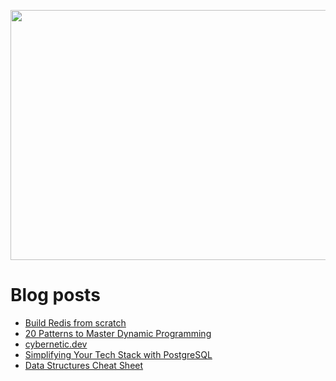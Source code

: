 <p align="center">
  <img width="800" height="400" src="https://user-images.githubusercontent.com/64951136/116340604-a0bf5d80-a809-11eb-8a19-5a502ea7508c.png">
</p>

# Blog posts
<!-- daily.dev BOOKMARKS:START -->
- [Build Redis from scratch](https://app.daily.dev/posts/KLHtBDK9d?utm_source=rss&utm_medium=bookmarks&utm_campaign=wUZhvhvumOE4H7BNYF6qw)
- [20 Patterns to Master Dynamic Programming](https://app.daily.dev/posts/pQGtZaLZo?utm_source=rss&utm_medium=bookmarks&utm_campaign=wUZhvhvumOE4H7BNYF6qw)
- [cybernetic.dev](https://app.daily.dev/posts/jXOkKLdRf?utm_source=rss&utm_medium=bookmarks&utm_campaign=wUZhvhvumOE4H7BNYF6qw)
- [Simplifying Your Tech Stack with PostgreSQL](https://app.daily.dev/posts/Pho2QKA3C?utm_source=rss&utm_medium=bookmarks&utm_campaign=wUZhvhvumOE4H7BNYF6qw)
- [Data Structures Cheat Sheet](https://app.daily.dev/posts/l3U6wBi5B?utm_source=rss&utm_medium=bookmarks&utm_campaign=wUZhvhvumOE4H7BNYF6qw)
<!-- daily.dev BOOKMARKS:END -->